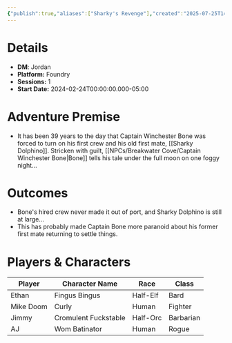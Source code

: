 ```yaml
---
{"publish":true,"aliases":["Sharky's Revenge"],"created":"2025-07-25T14:10:28.000-04:00","modified":"2025-10-22T09:34:04.124-04:00","published":"2025-10-22T09:34:04.124-04:00","cssclasses":"","DM":"Jordan","Players":["Ethan","Mike Doom","Jimmy","AJ"],"Platform":"Foundry","Sessions":1,"Start Date":"2024-02-24","Authors":["Jordan"]}
---
```


# Details
- **DM**: Jordan
- **Platform:** Foundry
- **Sessions:** 1
- **Start Date:** 2024-02-24T00:00:00.000-05:00

# Adventure Premise
- It has been 39 years to the day that Captain Winchester Bone was forced to turn on his first crew and his old first mate, [[Sharky Dolphino]]. Stricken with guilt, [[NPCs/Breakwater Cove/Captain Winchester Bone\|Bone]] tells his tale under the full moon on one foggy night...

# Outcomes
- Bone's hired crew never made it out of port, and Sharky Dolphino is still at large...
- This has probably made Captain Bone more paranoid about his former first mate returning to settle things.

# Players & Characters
| Player              | Character Name       | Race     | Class     |
| ------------------- | -------------------- | -------- | --------- |
| Ethan | Fingus Bingus        | Half-Elf | Bard      |
| Mike Doom | Curly                | Human    | Fighter   |
| Jimmy | Cromulent Fuckstable | Half-Orc | Barbarian |
| AJ | Wom Batinator        | Human    | Rogue     |
